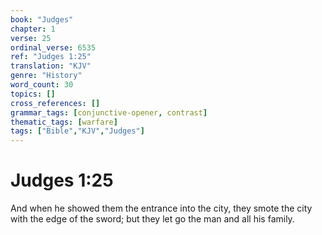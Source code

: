 ```yaml
---
book: "Judges"
chapter: 1
verse: 25
ordinal_verse: 6535
ref: "Judges 1:25"
translation: "KJV"
genre: "History"
word_count: 30
topics: []
cross_references: []
grammar_tags: [conjunctive-opener, contrast]
thematic_tags: [warfare]
tags: ["Bible","KJV","Judges"]
---
```


# Judges 1:25

And when he showed them the entrance into the city, they smote the city with the edge of the sword; but they let go the man and all his family.
